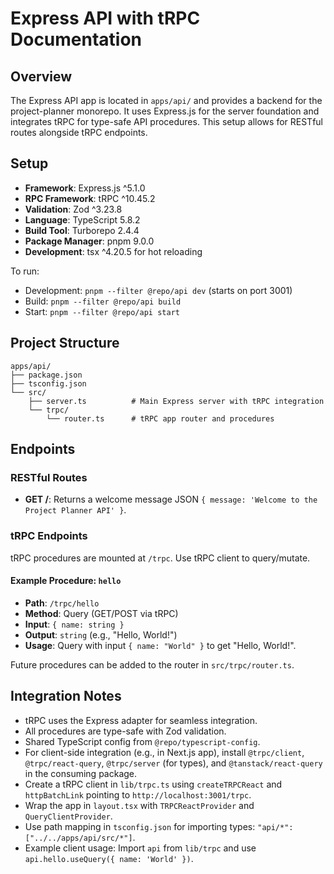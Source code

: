 # Express API with tRPC Documentation

## Overview
The Express API app is located in `apps/api/` and provides a backend for the project-planner monorepo. It uses Express.js for the server foundation and integrates tRPC for type-safe API procedures. This setup allows for RESTful routes alongside tRPC endpoints.

## Setup
- **Framework**: Express.js ^5.1.0
- **RPC Framework**: tRPC ^10.45.2
- **Validation**: Zod ^3.23.8
- **Language**: TypeScript 5.8.2
- **Build Tool**: Turborepo 2.4.4
- **Package Manager**: pnpm 9.0.0
- **Development**: tsx ^4.20.5 for hot reloading

To run:
- Development: `pnpm --filter @repo/api dev` (starts on port 3001)
- Build: `pnpm --filter @repo/api build`
- Start: `pnpm --filter @repo/api start`

## Project Structure
```
apps/api/
├── package.json
├── tsconfig.json
└── src/
    ├── server.ts          # Main Express server with tRPC integration
    └── trpc/
        └── router.ts      # tRPC app router and procedures
```

## Endpoints

### RESTful Routes
- **GET /**: Returns a welcome message JSON `{ message: 'Welcome to the Project Planner API' }`.

### tRPC Endpoints
tRPC procedures are mounted at `/trpc`. Use tRPC client to query/mutate.

#### Example Procedure: `hello`
- **Path**: `/trpc/hello`
- **Method**: Query (GET/POST via tRPC)
- **Input**: `{ name: string }`
- **Output**: `string` (e.g., "Hello, World!")
- **Usage**: Query with input `{ name: "World" }` to get "Hello, World!".

Future procedures can be added to the router in `src/trpc/router.ts`.

## Integration Notes
- tRPC uses the Express adapter for seamless integration.
- All procedures are type-safe with Zod validation.
- Shared TypeScript config from `@repo/typescript-config`.
- For client-side integration (e.g., in Next.js app), install `@trpc/client`, `@trpc/react-query`, `@trpc/server` (for types), and `@tanstack/react-query` in the consuming package.
- Create a tRPC client in `lib/trpc.ts` using `createTRPCReact` and `httpBatchLink` pointing to `http://localhost:3001/trpc`.
- Wrap the app in `layout.tsx` with `TRPCReactProvider` and `QueryClientProvider`.
- Use path mapping in `tsconfig.json` for importing types: `"api/*": ["../../apps/api/src/*"]`.
- Example client usage: Import `api` from `lib/trpc` and use `api.hello.useQuery({ name: 'World' })`.